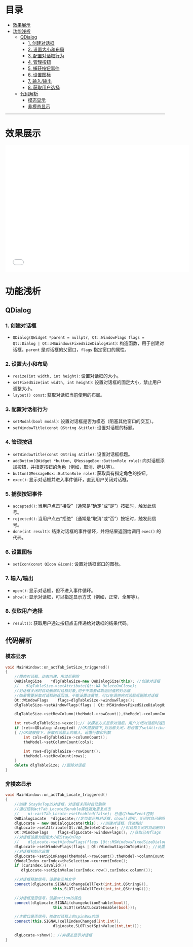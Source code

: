 # 目录

- [效果展示](#效果展示-1)
- [功能浅析](#功能浅析-2)
    - [QDialog](#qdialog-1)
        - [1. 创建对话框](#1-创建对话框-1)
        - [2. 设置大小和布局](#2-设置大小和布局-2)
        - [3. 配置对话框行为](#3-配置对话框行为-3)
        - [4. 管理按钮](#4-管理按钮-4)
        - [5. 捕获按钮事件](#5-捕获按钮事件-5)
        - [6. 设置图标](#6-设置图标-6)
        - [7. 输入/输出](#7-输入-输出-7)
        - [8. 获取用户选择](#8-获取用户选择-8)
    - [代码解析](#代码解析-2)
        - [模态显示](#模态显示-9)
        - [非模态显示](#非模态显示-10)

---
# 效果展示 <a id="效果展示-1"></a>

<iframe width="580" height="400" src="dialog.mp4" frameborder="0" allow="accelerometer; autoplay; encrypted-media; gyroscope; picture-in-picture" allowfullscreen></iframe>

# 功能浅析 <a id="功能浅析-2"></a>
## QDialog <a id="qdialog-1"></a>
### 1. 创建对话框 <a id="1-创建对话框-1"></a>
- `QDialog(QWidget *parent = nullptr, Qt::WindowFlags flags = Qt::Dialog | Qt::MSWindowsFixedSizeDialogHint)`: 构造函数，用于创建对话框。`parent` 是对话框的父窗口，`flags` 指定窗口的属性。

### 2. 设置大小和布局 <a id="2-设置大小和布局-2"></a>
- `resize(int width, int height)`: 设置对话框的大小。
- `setFixedSize(int width, int height)`: 设置对话框的固定大小，禁止用户调整大小。
- `layout() const`: 获取对话框当前使用的布局。

### 3. 配置对话框行为 <a id="3-配置对话框行为-3"></a>
- `setModal(bool modal)`: 设置对话框是否为模态（阻塞其他窗口的交互）。
- `setWindowTitle(const QString &title)`: 设置对话框的标题。

### 4. 管理按钮 <a id="4-管理按钮-4"></a>
- `setWindowTitle(const QString &title)`: 设置对话框标题。
- `addButton(QWidget *button, QMessageBox::ButtonRole role)`: 向对话框添加按钮，并指定按钮的角色（例如，取消、确认等）。
- `button(QMessageBox::ButtonRole role)`: 获取具有指定角色的按钮。
- `exec()`: 显示对话框并进入事件循环，直到用户关闭对话框。

### 5. 捕获按钮事件 <a id="5-捕获按钮事件-5"></a>
- `accepted()`: 当用户点击“接受”（通常是“确定”或“是”）按钮时，触发此信号。
- `rejected()`: 当用户点击“拒绝”（通常是“取消”或“否”）按钮时，触发此信号。
- `done(int result)`: 结束对话框的事件循环，并将结果返回给调用 `exec()` 的代码。

### 6. 设置图标 <a id="6-设置图标-6"></a>
- `setIcon(const QIcon &icon)`: 设置对话框窗口的图标。

### 7. 输入/输出 <a id="7-输入-输出-7"></a>
- `open()`: 显示对话框，但不进入事件循环。
- `show()`: 显示对话框，可以指定显示方式（例如，正常、全屏等）。

### 8. 获取用户选择 <a id="8-获取用户选择-8"></a>
- `result()`: 获取用户通过按钮点击传递给对话框的结果代码。

## 代码解析 <a id="代码解析-2"></a>
### 模态显示 <a id="模态显示-9"></a>
```cpp
void MainWindow::on_actTab_SetSize_triggered()
{
    //模态对话框，动态创建，用过后删除
    QWDialogSize    *dlgTableSize=new QWDialogSize(this); //创建对话框
    //   dlgTableSize->setAttribute(Qt::WA_DeleteOnClose);
    //对话框关闭时自动删除对话框对象,用于不需要读取返回值的对话框
    //如果需要获取对话框的返回值，不能设置该属性，可以在调用完对话框后删除对话框
    Qt::WindowFlags    flags=dlgTableSize->windowFlags();
    dlgTableSize->setWindowFlags(flags | Qt::MSWindowsFixedSizeDialogHint); //设置对话框固定大小

    dlgTableSize->setRowColumn(theModel->rowCount(),theModel->columnCount()); //对话框数据初始化

    int ret=dlgTableSize->exec();// 以模态方式显示对话框，用户关闭对话框时返回 DialogCode值
    if (ret==QDialog::Accepted) //OK键被按下,对话框关闭，若设置了setAttribute(Qt::WA_DeleteOnClose)，对话框被释放，无法获得返回值
    { //OK键被按下，获取对话框上的输入，设置行数和列数
        int cols=dlgTableSize->columnCount();
        theModel->setColumnCount(cols);

        int rows=dlgTableSize->rowCount();
        theModel->setRowCount(rows);
    }
    delete dlgTableSize; //删除对话框
}
```
### 非模态显示 <a id="非模态显示-10"></a>
```cpp
void MainWindow::on_actTab_Locate_triggered()
{
    //创建 StayOnTop的对话框，对话框关闭时自动删除
    //通过控制actTab_Locate的enable属性避免重复点击
    //    ui->actTab_Locate->setEnabled(false); 已通过showEvent控制
    QWDialogLocate  *dlgLocate;//定位单元格对话框，show()调用，关闭时自己删除
    dlgLocate = new QWDialogLocate(this); //创建对话框，传递指针
    dlgLocate->setAttribute(Qt::WA_DeleteOnClose); //对话框关闭时自动删除对话框对象,用于不需要读取返回值的对话框
    Qt::WindowFlags    flags=dlgLocate->windowFlags(); //获取已有flags
    //对话框设置为固定大小和StayOnTop
    //    dlgLocate->setWindowFlags(flags |Qt::MSWindowsFixedSizeDialogHint |Qt::WindowStaysOnTopHint); //设置对话框固定大小,StayOnTop
    dlgLocate->setWindowFlags(flags | Qt::WindowStaysOnTopHint); //设置对话框固定大小,StayOnTop
    //对话框初始化设置
    dlgLocate->setSpinRange(theModel->rowCount(),theModel->columnCount());
    QModelIndex curIndex=theSelection->currentIndex();
    if (curIndex.isValid())
       dlgLocate->setSpinValue(curIndex.row(),curIndex.column());

    //对话框释放信号，设置单元格文字
    connect(dlgLocate,SIGNAL(changeCellText(int,int,QString&)),
                     this,SLOT(setACellText(int,int,QString&)));

    //对话框是否信号，设置action的属性
    connect(dlgLocate,SIGNAL(changeActionEnable(bool)),
                     this,SLOT(setActLocateEnable(bool)));

    //主窗口是否信号，修改对话框上的spinBox的值
    connect(this,SIGNAL(cellIndexChanged(int,int)),
                     dlgLocate,SLOT(setSpinValue(int,int)));

    dlgLocate->show(); //非模态显示对话框
}
```